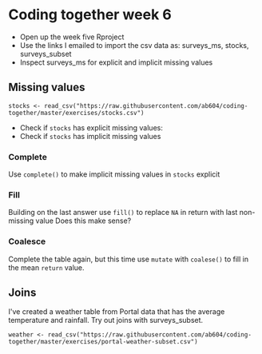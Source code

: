 # Coding together week 6

+ Open up the week five Rproject
+ Use the links I emailed to import the csv data as: surveys_ms, stocks,
surveys_subset 
+ Inspect surveys_ms for explicit and implicit missing values

## Missing values

```{r}
stocks <- read_csv("https://raw.githubusercontent.com/ab604/coding-together/master/exercises/stocks.csv")
```

+ Check if `stocks` has explicit missing values:
+ Check if `stocks` has implicit missing values

### Complete

Use `complete()` to make implicit missing values in `stocks` explicit

### Fill

Building on the last answer use `fill()` to replace `NA` in return with last non-missing value
Does this make sense?

### Coalesce

Complete the table again, but this time use `mutate` with `coalese()` to fill in
the mean `return` value.

## Joins

I've created a weather table from Portal data that has the average temperature
and rainfall. Try out joins with surveys_subset.

```{r}
weather <- read_csv("https://raw.githubusercontent.com/ab604/coding-together/master/exercises/portal-weather-subset.csv")
```
